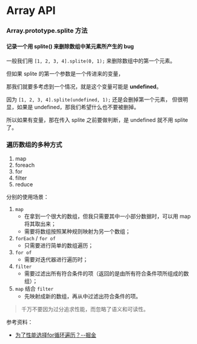 # Array API

### Array.prototype.splite 方法

#### 记录一个用 splite() 来删除数组中某元素所产生的 bug

一般我们用 `[1, 2, 3, 4].splite(0, 1);` 来删除数组中的第一个元素。

但如果 splite 的第一个参数是一个传进来的变量，

那我们就要多考虑到一个情况，就是这个变量可能是 **undefined**。

因为 `[1, 2, 3, 4].splite(undefined, 1);` 还是会删掉第一个元素，
但很明显，如果是 undefined，那我们希望什么也不要被删掉。

所以如果有变量，那在传入 splite 之前要做判断，是 undefined 就不用 splite 了。

### 遍历数组的多种方式

1. map
2. foreach
3. for
4. filter
5. reduce

分别的使用场景：

1. `map`
   - 在拿到一个很大的数组，但我只需要其中一小部分数据时，可以用 map 将其取出来；
   - 需要将数组按照某种规则映射为另一个数组；
2. `forEach` / `for of`
   - 只需要进行简单的数组遍历；
3. `for of`
   - 需要对迭代器进行遍历时；
4. `filter`
   - 需要过滤出所有符合条件的项（返回的是由所有符合条件项所组成的数组）；
5. `map` 结合 `filter`
   - 先映射成新的数组，再从中过滤出符合条件的项。

> 千万不要因为过分追求性能，而忽略了语义和可读性。

参考资料：

- [为了性能选择for循环遍历？--掘金](https://juejin.cn/post/6844904191425511432)
